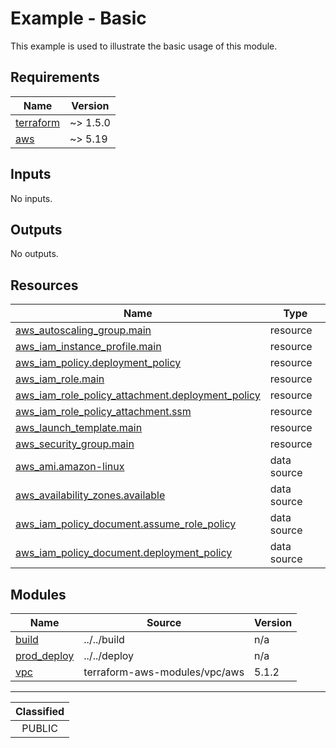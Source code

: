 # Example - Basic

This example is used to illustrate the basic usage of this module.

<!-- BEGIN_TF_DOCS -->
## Requirements

| Name | Version |
|------|---------|
| <a name="requirement_terraform"></a> [terraform](#requirement\_terraform) | ~> 1.5.0 |
| <a name="requirement_aws"></a> [aws](#requirement\_aws) | ~> 5.19 |

## Inputs

No inputs.

## Outputs

No outputs.

## Resources

| Name | Type |
|------|------|
| [aws_autoscaling_group.main](https://registry.terraform.io/providers/hashicorp/aws/latest/docs/resources/autoscaling_group) | resource |
| [aws_iam_instance_profile.main](https://registry.terraform.io/providers/hashicorp/aws/latest/docs/resources/iam_instance_profile) | resource |
| [aws_iam_policy.deployment_policy](https://registry.terraform.io/providers/hashicorp/aws/latest/docs/resources/iam_policy) | resource |
| [aws_iam_role.main](https://registry.terraform.io/providers/hashicorp/aws/latest/docs/resources/iam_role) | resource |
| [aws_iam_role_policy_attachment.deployment_policy](https://registry.terraform.io/providers/hashicorp/aws/latest/docs/resources/iam_role_policy_attachment) | resource |
| [aws_iam_role_policy_attachment.ssm](https://registry.terraform.io/providers/hashicorp/aws/latest/docs/resources/iam_role_policy_attachment) | resource |
| [aws_launch_template.main](https://registry.terraform.io/providers/hashicorp/aws/latest/docs/resources/launch_template) | resource |
| [aws_security_group.main](https://registry.terraform.io/providers/hashicorp/aws/latest/docs/resources/security_group) | resource |
| [aws_ami.amazon-linux](https://registry.terraform.io/providers/hashicorp/aws/latest/docs/data-sources/ami) | data source |
| [aws_availability_zones.available](https://registry.terraform.io/providers/hashicorp/aws/latest/docs/data-sources/availability_zones) | data source |
| [aws_iam_policy_document.assume_role_policy](https://registry.terraform.io/providers/hashicorp/aws/latest/docs/data-sources/iam_policy_document) | data source |
| [aws_iam_policy_document.deployment_policy](https://registry.terraform.io/providers/hashicorp/aws/latest/docs/data-sources/iam_policy_document) | data source |

## Modules

| Name | Source | Version |
|------|--------|---------|
| <a name="module_build"></a> [build](#module\_build) | ../../build | n/a |
| <a name="module_prod_deploy"></a> [prod\_deploy](#module\_prod\_deploy) | ../../deploy | n/a |
| <a name="module_vpc"></a> [vpc](#module\_vpc) | terraform-aws-modules/vpc/aws | 5.1.2 |
<!-- END_TF_DOCS -->
_______________
| Classified  |
| :---------: |
|   PUBLIC    |
